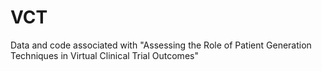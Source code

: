 # VCT
Data and code associated with "Assessing the Role of Patient Generation Techniques in Virtual Clinical Trial Outcomes"
